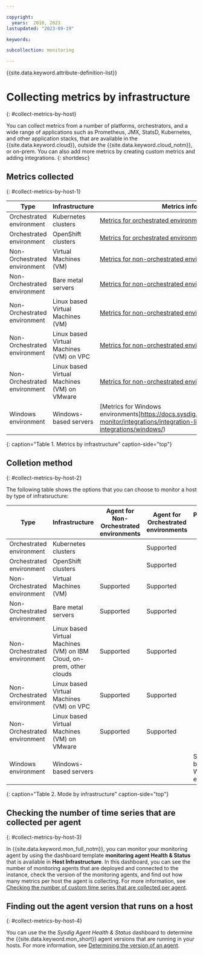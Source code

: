 ```yaml
---

copyright:
  years:  2018, 2023
lastupdated: "2023-09-19"

keywords:

subcollection: monitoring

---
```


{{site.data.keyword.attribute-definition-list}}


# Collecting metrics by infrastructure
{: #collect-metrics-by-host}

You can collect metrics from a number of platforms, orchestrators, and a wide range of applications such as Prometheus, JMX, StatsD, Kubernetes, and other application stacks, that are available in the {{site.data.keyword.cloud}}, outside the {{site.data.keyword.cloud_notm}}, or on-prem. You can also add more metrics by creating custom metrics and adding integrations.
{: shortdesc}

## Metrics collected
{: #collect-metrics-by-host-1}


| Type                         | Infrastructure       | Metrics info |
|------------------------------|----------------------|------------------|
| Orchestrated environment     | Kubernetes clusters  | [Metrics for orchestrated environments](https://docs.sysdig.com/en/docs/sysdig-monitor/using-monitor/metrics/metrics-library/prometheus-format/) |
| Orchestrated environment     | OpenShift clusters   | [Metrics for orchestrated environments](https://docs.sysdig.com/en/docs/sysdig-monitor/using-monitor/metrics/metrics-library/prometheus-format/) |
| Non-Orchestrated environment | Virtual Machines (VM)  | [Metrics for non-orchestrated environments](https://docs.sysdig.com/en/docs/sysdig-monitor/using-monitor/metrics/metrics-library/prometheus-format/) |
| Non-Orchestrated environment | Bare metal servers | [Metrics for non-orchestrated environments](https://docs.sysdig.com/en/docs/sysdig-monitor/using-monitor/metrics/metrics-library/prometheus-format/) |
| Non-Orchestrated environment | Linux based Virtual Machines (VM) | [Metrics for non-orchestrated environments](https://docs.sysdig.com/en/docs/sysdig-monitor/using-monitor/metrics/metrics-library/prometheus-format/) |
| Non-Orchestrated environment | Linux based Virtual Machines (VM) on VPC | [Metrics for non-orchestrated environments](https://docs.sysdig.com/en/docs/sysdig-monitor/using-monitor/metrics/metrics-library/prometheus-format/) |
| Non-Orchestrated environment | Linux based Virtual Machines (VM) on VMware | [Metrics for non-orchestrated environments](https://docs.sysdig.com/en/docs/sysdig-monitor/using-monitor/metrics/metrics-library/prometheus-format/) |
| Windows environment          | Windows-based servers | [Metrics for Windows environments]https://docs.sysdig.com/en/docs/sysdig-monitor/integrations/integration-library/infrastructure-integrations/windows/) |
{: caption="Table 1. Metrics by infrastructure" caption-side="top"}

## Colletion method
{: #collect-metrics-by-host-2}

The following table shows the options that you can choose to monitor a host by type of infratsructure:


| Type                         | Infrastructure       | Agent for Non-Orchestrated environments | Agent for Orchestrated environments | Prometheus remote write |
|------------------------------|----------------------|------------------|-----------------|------------------------|
| Orchestrated environment     | Kubernetes clusters  |  | Supported |
| Orchestrated environment     | OpenShift clusters   |  | Supported |
| Non-Orchestrated environment | Virtual Machines (VM)  | Supported | Supported |
| Non-Orchestrated environment | Bare metal servers | Supported | Supported |
| Non-Orchestrated environment | Linux based Virtual Machines (VM) on IBM Cloud, on-prem, other clouds | Supported | Supported |
| Non-Orchestrated environment | Linux based Virtual Machines (VM) on VPC | Supported | Supported |
| Non-Orchestrated environment | Linux based Virtual Machines (VM) on VMware | Supported | Supported |
| Windows environment          | Windows-based servers |  |  | Supported by using the Windows exporter |
{: caption="Table 2. Mode by infrastructure" caption-side="top"}

## Checking the number of time series that are collected per agent
{: #collect-metrics-by-host-3}

In {{site.data.keyword.mon_full_notm}}, you can monitor your monitoring agent by using the dashboard template **monitoring agent Health & Status** that is available in **Host Infrastructure**. In this dashboard, you can see the number of monitoring agents that are deployed and connected to the instance, check the version of the monitoring agents, and find out how many metrics per host the agent is collecting. For more information, see [Checking the number of custom time series that are collected per agent](/docs/monitoring?topic=monitoring-agent_ts_limits).

## Finding out the agent version that runs on a host
{: #collect-metrics-by-host-4}

You can use the the *Sysdig Agent Health & Status* dashboard to determine the {{site.data.keyword.mon_short}} agent versions that are running in your hosts. For more information, see [Determining the version of an agent](/docs/monitoring?topic=monitoring-agent_versions).
